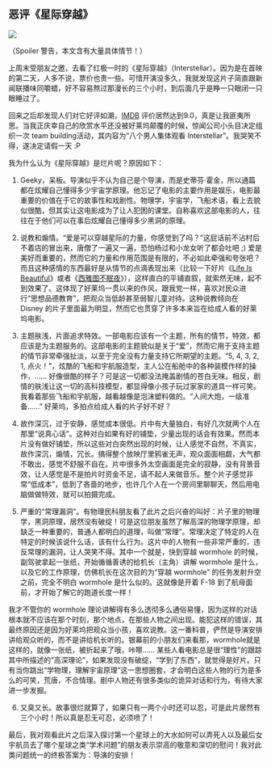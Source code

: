 ## 恶评《星际穿越》

![](http://www.yinwang.org/images/interstellar.png)

（Spoiler 警告，本文含有大量具体情节！）

上周末受朋友之邀，去看了红极一时的《星际穿越》（Interstellar）。因为是在首映的第二天，人多不说，票价也贵一些。可惜开演没多久，我就发现这片子简直跟新闻联播味同嚼蜡，好不容易熬过那漫长的三个小时，到后面几乎是睁一只眼闭一只眼睡过了。

回来之后却发现人们对它好评如潮，[IMDB](http://www.imdb.com/title/tt0816692) 评价居然达到9.0，真是让我匪夷所思。当我正庆幸自己的欣赏水平还没被好莱坞颠覆的时候，惊闻公司小头目决定组织一次 team building活动，其内容为“八个男人集体观看 Interstellar”。我哭笑不得，遂决定请假一天 :P

我为什么认为《星际穿越》是烂片呢？原因如下：

  1. Geeky，呆板。导演似乎不认为自己是个导演，而是史蒂芬·霍金，所以通篇都在炫耀自己懂得多少宇宙学原理。他忘记了电影的主要作用是娱乐，电影最重要的价值在于它的故事性和戏剧性。物理学，宇宙学，飞船术语，看上去貌似很酷，但其实让这电影成为了让人犯困的课堂。自称喜欢这部电影的人，往往在于他们可以在事后炫耀自己懂得多少黑洞的原理。

  2. 说教和煽情。“爱是可以穿越星际的力量，你感觉到了吗？”这屁话前不沾村后不着店的冒出来，唐僧了一遍又一遍，恐怕杨过和小龙女听了都会吐吧 ;) 爱是美好而重要的，然而它的力量和作用范围是有限的，不必如此牵强和夸张吧？而且这种感情的东西最好是从情节的点滴表现出来（比较一下好片《[Life Is Beautiful](http://www.imdb.com/title/tt0118799)》或者《[西雅图不眠夜](http://www.imdb.com/title/tt0108160)》），这样直白的平铺直叙，就索然无味，起不到效果了。这体现了好莱坞一贯以来的作风，跟我党一样，喜欢对民众进行“思想品德教育”，把观众当低龄甚至弱智儿童对待。这种说教倾向在 Disney 的片子里面最为明显，然而它也贯穿了许多本来旨在给成人看的好莱坞电影。

  3. 主题肤浅，片面追求特效。一部电影应该有一个主题，所有的情节，特效，都应该是为主题服务的。这部电影的主题貌似是关于“爱”，然而它用于支持主题的情节非常牵强扯淡，以至于完全没有力量支持它所期望的主题。“5, 4, 3, 2, 1, 点火！”，炫酷的飞船和宇航服造型，主人公在船舱中的各种装模作样的操作，…… 好像很酷的样子？可是这一切都没法掩盖剧情的苍白无味。相反，剧情的肤浅让这一切的高科技模型，都显得像小孩子玩过家家的道具一样可笑。我看着那些飞船和宇航服，越看越像是泡沫塑料做的。“人间大炮，一级准备……” 好莱坞，多拍点给成人看的片子好不好？

  4. 故作深沉，过于安静，感觉成本很低。片中有大量独白，有好几次就两个人在那里“说真心话”。这种对白如果有好的铺垫，少量出现的话会有效果。然而本片没有做好铺垫，所以这些对白突然出现的时候，让人感觉不自然，不真实，故作深沉，煽情，冗长。搞得整个放映厅里鸦雀无声，观众面面相觑，大气都不敢出，感觉不舒服不自在。片中很多外太空画面是完全的寂静，没有背景音效，让人感觉是不是拍片时资金不足，请不起人来做音乐。整个片子感觉非常“低成本”，低到了吝啬的地步，也许几个人在一个房间里聊聊天，然后用电脑做做特效，就可以拍摄完成。

  5. 严重的“常理漏洞”。有物理民科朋友看了此片之后兴奋的叫好：片子里的物理学，黑洞原理，居然没有破绽！可是这位朋友虽然了解高深的物理学原理，却缺乏一种重要的，普通人都明白的道理，叫做“常理”。常理决定了特定的人在特定的时候该说什么话，该有什么行为。这片中的人物有一些非常严重的，违反常理的漏洞，让人哭笑不得。其中一个就是，快到穿越 wormhole 的时候，副驾驶拿起一张纸，开始循循善诱的给机长（主角）讲解 wormhole 是什么，以及它的工作原理，仿佛机长在这次目的为“穿越 wormhole” 的任务发射升空之前，完全不明白 wormhole 是什么似的。这就像是开着 F-18 到了航母面前，才开始了解它的跑道长度一样！

我才不管你的 wormhole 理论讲解得有多么透彻多么通俗易懂，因为这样的对话根本就不应该在那个时刻，那个地点，在那些人物之间出现。能犯这样的错误，其最终原因还是因为好莱坞把观众当小孩，喜欢说教。这一番科普，俨然是导演安排讲给观众听的，而不是讲给机长听的。银幕前的小朋友们来看那，wormhole就是这样的，就像一张纸，被折起来了哦，咔嚓…… 某些人看电影总是很“理性”的跟踪其中所描述的“高深理论”，如果发现没有破绽，“学到了东西”，就觉得是好片。只有当你跳出“学物理，理解宇宙原理”这一思想圈套，才会明白这些人物的行为是多么的可笑，荒唐，不合情理。剧中人物还有很多类似的诡异对话和行为，有待大家进一步发掘。

  6. 又臭又长。故事很烂就算了，如果只有一两个小时还可以忍，可是此片居然有三个小时！所以真是忍无可忍，必须喷了！

最后，我对观看此片之后深入探讨第一个星球上的大水如何可以弄死人以及最后女宇航员去了哪个星球之类“学术问题”的朋友表示崇高的敬意和深切的慰问！我对此类问题统一的终极答案为：导演的安排！

